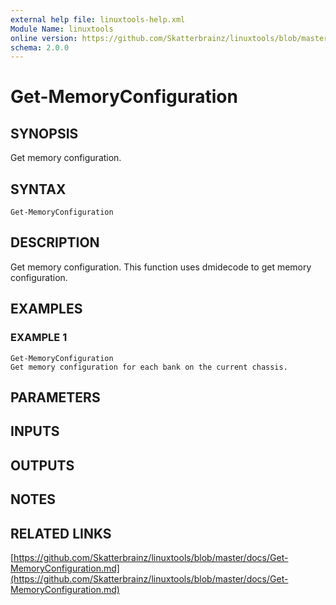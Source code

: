 ```yaml
---
external help file: linuxtools-help.xml
Module Name: linuxtools
online version: https://github.com/Skatterbrainz/linuxtools/blob/master/docs/Get-MemoryConfiguration.md
schema: 2.0.0
---
```


# Get-MemoryConfiguration

## SYNOPSIS
Get memory configuration.

## SYNTAX

```
Get-MemoryConfiguration
```

## DESCRIPTION
Get memory configuration.
This function uses dmidecode to get memory configuration.

## EXAMPLES

### EXAMPLE 1
```
Get-MemoryConfiguration
Get memory configuration for each bank on the current chassis.
```

## PARAMETERS

## INPUTS

## OUTPUTS

## NOTES

## RELATED LINKS

[https://github.com/Skatterbrainz/linuxtools/blob/master/docs/Get-MemoryConfiguration.md](https://github.com/Skatterbrainz/linuxtools/blob/master/docs/Get-MemoryConfiguration.md)

